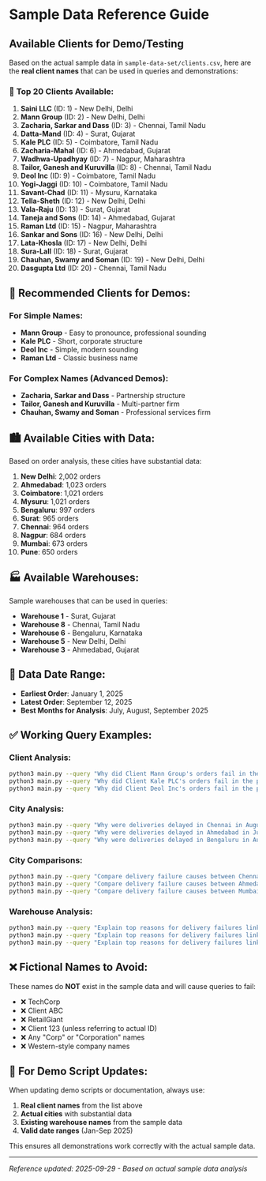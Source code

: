 # Sample Data Reference Guide

## Available Clients for Demo/Testing

Based on the actual sample data in `sample-data-set/clients.csv`, here are the **real client names** that can be used in queries and demonstrations:

### 🏢 **Top 20 Clients Available:**

1. **Saini LLC** (ID: 1) - New Delhi, Delhi
2. **Mann Group** (ID: 2) - New Delhi, Delhi  
3. **Zacharia, Sarkar and Dass** (ID: 3) - Chennai, Tamil Nadu
4. **Datta-Mand** (ID: 4) - Surat, Gujarat
5. **Kale PLC** (ID: 5) - Coimbatore, Tamil Nadu
6. **Zacharia-Mahal** (ID: 6) - Ahmedabad, Gujarat
7. **Wadhwa-Upadhyay** (ID: 7) - Nagpur, Maharashtra
8. **Tailor, Ganesh and Kuruvilla** (ID: 8) - Chennai, Tamil Nadu
9. **Deol Inc** (ID: 9) - Coimbatore, Tamil Nadu
10. **Yogi-Jaggi** (ID: 10) - Coimbatore, Tamil Nadu
11. **Savant-Chad** (ID: 11) - Mysuru, Karnataka
12. **Tella-Sheth** (ID: 12) - New Delhi, Delhi
13. **Vala-Raju** (ID: 13) - Surat, Gujarat
14. **Taneja and Sons** (ID: 14) - Ahmedabad, Gujarat
15. **Raman Ltd** (ID: 15) - Nagpur, Maharashtra
16. **Sankar and Sons** (ID: 16) - New Delhi, Delhi
17. **Lata-Khosla** (ID: 17) - New Delhi, Delhi
18. **Sura-Lall** (ID: 18) - Surat, Gujarat
19. **Chauhan, Swamy and Soman** (ID: 19) - New Delhi, Delhi
20. **Dasgupta Ltd** (ID: 20) - Chennai, Tamil Nadu

## 🎯 **Recommended Clients for Demos:**

### **For Simple Names:**
- **Mann Group** - Easy to pronounce, professional sounding
- **Kale PLC** - Short, corporate structure
- **Deol Inc** - Simple, modern sounding
- **Raman Ltd** - Classic business name

### **For Complex Names (Advanced Demos):**
- **Zacharia, Sarkar and Dass** - Partnership structure
- **Tailor, Ganesh and Kuruvilla** - Multi-partner firm
- **Chauhan, Swamy and Soman** - Professional services firm

## 🏙️ **Available Cities with Data:**

Based on order analysis, these cities have substantial data:

1. **New Delhi**: 2,002 orders
2. **Ahmedabad**: 1,023 orders  
3. **Coimbatore**: 1,021 orders
4. **Mysuru**: 1,021 orders
5. **Bengaluru**: 997 orders
6. **Surat**: 965 orders
7. **Chennai**: 964 orders
8. **Nagpur**: 684 orders
9. **Mumbai**: 673 orders
10. **Pune**: 650 orders

## 🏭 **Available Warehouses:**

Sample warehouses that can be used in queries:
- **Warehouse 1** - Surat, Gujarat
- **Warehouse 8** - Chennai, Tamil Nadu
- **Warehouse 6** - Bengaluru, Karnataka
- **Warehouse 5** - New Delhi, Delhi
- **Warehouse 3** - Ahmedabad, Gujarat

## 📅 **Data Date Range:**

- **Earliest Order**: January 1, 2025
- **Latest Order**: September 12, 2025
- **Best Months for Analysis**: July, August, September 2025

## ✅ **Working Query Examples:**

### **Client Analysis:**
```bash
python3 main.py --query "Why did Client Mann Group's orders fail in the past week?"
python3 main.py --query "Why did Client Kale PLC's orders fail in the past week?"
python3 main.py --query "Why did Client Deol Inc's orders fail in the past week?"
```

### **City Analysis:**
```bash
python3 main.py --query "Why were deliveries delayed in Chennai in August?"
python3 main.py --query "Why were deliveries delayed in Ahmedabad in July?"
python3 main.py --query "Why were deliveries delayed in Bengaluru in August?"
```

### **City Comparisons:**
```bash
python3 main.py --query "Compare delivery failure causes between Chennai and Coimbatore last month"
python3 main.py --query "Compare delivery failure causes between Ahmedabad and Surat last month"
python3 main.py --query "Compare delivery failure causes between Mumbai and Pune last month"
```

### **Warehouse Analysis:**
```bash
python3 main.py --query "Explain top reasons for delivery failures linked to Warehouse 1 in August"
python3 main.py --query "Explain top reasons for delivery failures linked to Warehouse 8 in July"
python3 main.py --query "Explain top reasons for delivery failures linked to Warehouse 6 in August"
```

## ❌ **Fictional Names to Avoid:**

These names do **NOT** exist in the sample data and will cause queries to fail:
- ❌ TechCorp
- ❌ Client ABC  
- ❌ RetailGiant
- ❌ Client 123 (unless referring to actual ID)
- ❌ Any "Corp" or "Corporation" names
- ❌ Western-style company names

## 🔧 **For Demo Script Updates:**

When updating demo scripts or documentation, always use:
1. **Real client names** from the list above
2. **Actual cities** with substantial data
3. **Existing warehouse names** from the sample data
4. **Valid date ranges** (Jan-Sep 2025)

This ensures all demonstrations work correctly with the actual sample data.

---

*Reference updated: 2025-09-29 - Based on actual sample data analysis*